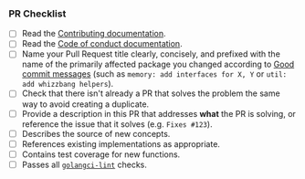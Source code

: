 
### PR Checklist

- [ ] Read the [Contributing documentation](https://github.com/tuhochi/langchaingo/blob/main/CONTRIBUTING.md).
- [ ] Read the [Code of conduct documentation](https://github.com/tuhochi/langchaingo/blob/main/CODE_OF_CONDUCT.md).
- [ ] Name your Pull Request title clearly, concisely, and prefixed with the name of the primarily affected package you changed according to [Good commit messages](https://go.dev/doc/contribute#commit_messages) (such as `memory: add interfaces for X, Y` or `util: add whizzbang helpers`).
- [ ] Check that there isn't already a PR that solves the problem the same way to avoid creating a duplicate.
- [ ] Provide a description in this PR that addresses **what** the PR is solving, or reference the issue that it solves (e.g. `Fixes #123`).
- [ ] Describes the source of new concepts.
- [ ] References existing implementations as appropriate.
- [ ] Contains test coverage for new functions.
- [ ] Passes all [`golangci-lint`](https://golangci-lint.run/) checks.
